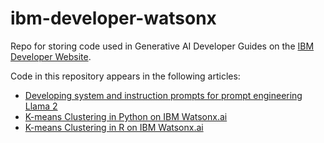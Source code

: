 # ibm-developer-watsonx
Repo for storing code used in Generative AI Developer Guides on the [IBM Developer Website](https://developer.ibm.com). 

Code in this repository appears in the following articles:

* [Developing system and instruction prompts for prompt engineering Llama 2](https://developer.ibm.com/tutorials/awb-prompt-engineering-llama-2/)
* [K-means Clustering in Python on IBM Watsonx.ai](https://developer.ibm.com/tutorials/awb-k-means-clustering-in-python/)
* [K-means Clustering in R on IBM Watsonx.ai](https://developer.ibm.com/tutorials/awb-k-means-clustering-using-r/)
